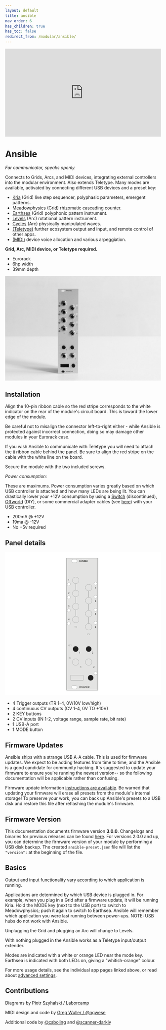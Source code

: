 ```yaml
---
layout: default
title: ansible
nav_order: 6
has_children: true
has_toc: false
redirect_from: /modular/ansible/
---
```

<div style="padding:56.25% 0 0 0;position:relative;"><iframe src="https://player.vimeo.com/video/182119406?color=ff7700&title=0&byline=0&portrait=0" style="position:absolute;top:0;left:0;width:100%;height:100%;" frameborder="0" allow="autoplay; fullscreen" allowfullscreen></iframe></div><script src="https://player.vimeo.com/api/player.js"></script>



# Ansible

*Far communicator, speaks openly.*

Connects to Grids, Arcs, and MIDI devices, integrating external controllers into the modular environment. Also extends Teletype. Many modes are available, activated by connecting different USB devices and a preset key:

* [Kria](/docs/ansible/kria) (Grid) live step sequencer, polyphasic parameters, emergent patterns.
* [Meadowphysics](/docs/ansible/meadowphysics) (Grid) rhizomatic cascading counter.
* [Earthsea](/docs/ansible/earthsea) (Grid) polyphonic pattern instrument.
* [Levels](/docs/ansible/levels) (Arc) rotational pattern instrument.
* [Cycles](/docs/ansible/cycles) (Arc) physically manipulated waves.
* [(Teletype)](/docs/ansible/teletype) further ecosystem output and input, and remote control of other apps.
* [(MIDI)](/docs/ansible/midi) device voice allocation and various arpeggiation.

**Grid, Arc, MIDI device, or Teletype required.**

* Eurorack
* 6hp width
* 39mm depth

![](images/ansible.jpg)

## Installation

Align the 10-pin ribbon cable so the red stripe corresponds to the white indicator on the rear of the module's circuit board. This is toward the lower edge of the module.

Be careful not to misalign the connector left-to-right either - while Ansible is protected against incorrect connection, doing so may damage other modules in your Eurorack case.

If you wish Ansible to communicate with Teletype you will need to attach the [ii](/docs/modular/ii) ribbon cable behind the panel. Be sure to align the red stripe on the cable with the white line on the board.

Secure the module with the two included screws.

*Power consumption:*

These are maximums. Power consumption varies greatly based on which USB controller is attached and how many LEDs are being lit. You can drastically lower your +12V consumption by using a [Switch](/docs/switch/) (discontinued), [Offworld](https://github.com/monome/offworld-1) (DIY), or some commercial adapter cables (see [here](https://llllllll.co/t/usb-power-ground-management/20386)) with your USB controller.

- 200mA @ +12V
- 19ma @ -12V
- No +5v required

## Panel details

![Panel Overlay](images/ansible_CLEAN.png)

- 4 Trigger outputs (TR 1-4, 0V/10V low/high)
- 4 continuous CV outputs (CV 1-4, 0V TO +10V)
- 2 KEY buttons
- 2 CV inputs (IN 1-2, voltage range, sample rate, bit rate)
- 1 USB-A port
- 1 MODE button

## Firmware Updates

Ansible ships with a strange USB A-A cable. This is used for firmware updates. We expect to be adding features from time to time, and the Ansible is a good candidate for community hacking. It's suggested to update your firmware to ensure you're running the newest version-- so the following documentation will be applicable rather than confusing.

Firmware update information [instructions are available](/docs/modular/update/). Be warned that updating your firmware will erase all presets from the module's internal storage! To preserve your work, you can back up Ansible's presets to a USB disk and restore this file after reflashing the module's firmware.

## Firmware Version

This documentation documents firmware version **3.0.0**. Changelogs and binaries for previous releases can be found [here](https://github.com/monome/ansible/releases). For versions 2.0.0 and up, you can determine the firmware version of your module by performing a USB disk backup. The created `ansible-preset.json` file will list the `"version":` at the beginning of the file.

## Basics

Output and input functionality vary according to which application is running.

Applications are determined by which USB device is plugged in. For example, when you plug in a Grid after a firmware update, it will be running Kria. Hold the MODE key (next to the USB port) to switch to Meadowphysics; push it again to switch to Earthsea. Ansible will remember which application you were last running between power-ups. NOTE: USB hubs do not work with Ansible.

Unplugging the Grid and plugging an Arc will change to Levels.

With nothing plugged in the Ansible works as a Teletype input/output extender.

Modes are indicated with a white or orange LED near the mode key. Earthsea is indicated with both LEDs on, giving a "whitish-orange" colour.

For more usage details, see the individual app pages linked above, or read about [advanced settings](/docs/ansible/advanced).


## Contributions

Diagrams by [Piotr Szyhalski / Laborcamp](http://laborcamp.org)

MIDI design and code by [Greg Wuller / @ngwese](https://github.com/ngwese)

Additional code by [@csboling](https://github.com/csboling) and [@scanner-darkly](https://github.com/scanner-darkly)
